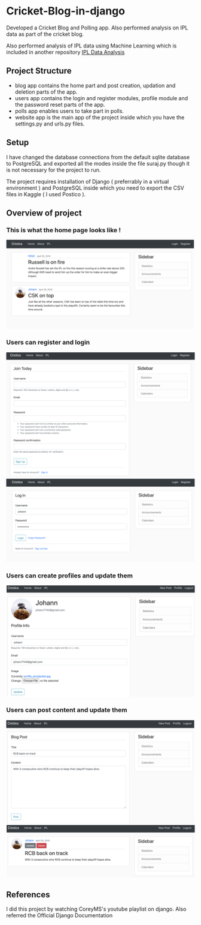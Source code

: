 # Cricket-Blog-in-django
Developed a Cricket Blog and Polling app. Also performed analysis on IPL data as part of the cricket blog.

Also performed analysis of IPL data using Machine Learning which is included in another repository [IPL Data Analysis](https://github.com/SurajSubramanian/IPL-Data-Analysis)

## Project Structure
- blog app contains the home part and post creation, updation and deletion parts of the app.
- users app contains the login and register modules, profile module and the password reset parts of the app.
- polls app enables users to take part in polls.
- website app is the main app of the project inside which you have the settings.py and urls.py files.

## Setup
I have changed the database connections from the default sqlite database to PostgreSQL and exported all the modes inside the file suraj.py though it is not necessary for the project to run.

The project requires installation of Django ( preferrably in a virtual environment ) and PostgreSQL inside which you need to export the CSV files in Kaggle ( I used Postico ).

## Overview of project

### This is what the home page looks like !

<img src="./images/home.png">

### Users can register and login

<img src="./images/register.png">
<img src="./images/login.png">

### Users can create profiles and update them

<img src="./images/profile.png">

### Users can post content and update them

<img src="./images/post.png">
<img src="./images/updatePost.png">

## References 
I did this project by watching CoreyMS's youtube playlist on django.
Also referred the Official Django Documentation

